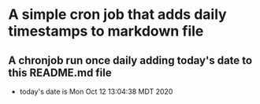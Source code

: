 A simple cron job that adds daily timestamps to markdown file
============================================================
## A chronjob run once daily adding today's date to this README.md file
* today's date is Mon Oct 12 13:04:38 MDT 2020
